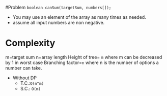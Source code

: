 #Problem
`boolean canSum(targetSum, numbers[]);`
- You may use an element of the array as many times as needed.
- assume all input numbers are non negative.

# Complexity
m=target sum
n=array length
Height of tree= `m` where m can be decreased by 1 in worst case
Branching factor=`n` where n is the number of options a number can take.
- Without DP
  - T.C.:`O(n^m)`
  - S.C.: `O(m)`